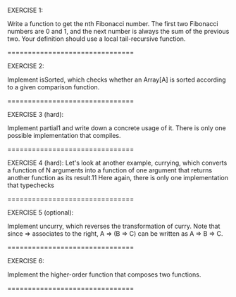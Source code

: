 EXERCISE 1:

Write a function to get the nth Fibonacci number. The
first two Fibonacci numbers are 0 and 1, and the next number is always the sum of
the previous two. Your definition should use a local tail-recursive function.


===============================

EXERCISE 2:

Implement isSorted, which checks whether an Array[A] is sorted according to a
given comparison function.


===============================

EXERCISE 3 (hard):

Implement partial1 and write down a concrete usage of it.
There is only one possible implementation that compiles.

===============================

EXERCISE 4 (hard):
Let's look at another example, currying, which converts a function of N arguments
into a function of one argument that returns another function as its result.11
Here again, there is only one implementation that typechecks

===============================

EXERCISE 5 (optional):

Implement uncurry, which reverses the transformation of curry.
Note that since => associates to the right, A => (B => C) can be written as A => B => C.

===============================

EXERCISE 6:

Implement the higher-order function that composes two functions.

===============================